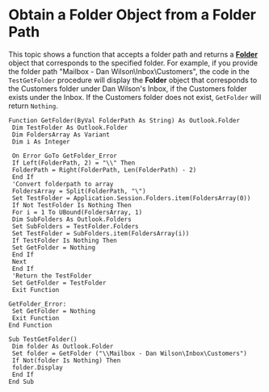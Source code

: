 
# Obtain a Folder Object from a Folder Path

This topic shows a function that accepts a folder path and returns a  **[Folder](3cf6cda8-6d70-666e-2643-9d9c5b9cacfc.md)** object that corresponds to the specified folder. For example, if you provide the folder path "Mailbox - Dan Wilson\Inbox\Customers", the code in the `TestGetFolder` procedure will display the **Folder** object that corresponds to the Customers folder under Dan Wilson's Inbox, if the Customers folder exists under the Inbox. If the Customers folder does not exist, `GetFolder` will return `Nothing`.


```
Function GetFolder(ByVal FolderPath As String) As Outlook.Folder 
 Dim TestFolder As Outlook.Folder 
 Dim FoldersArray As Variant 
 Dim i As Integer 
 
 On Error GoTo GetFolder_Error 
 If Left(FolderPath, 2) = "\\" Then 
 FolderPath = Right(FolderPath, Len(FolderPath) - 2) 
 End If 
 'Convert folderpath to array 
 FoldersArray = Split(FolderPath, "\") 
 Set TestFolder = Application.Session.Folders.item(FoldersArray(0)) 
 If Not TestFolder Is Nothing Then 
 For i = 1 To UBound(FoldersArray, 1) 
 Dim SubFolders As Outlook.Folders 
 Set SubFolders = TestFolder.Folders 
 Set TestFolder = SubFolders.item(FoldersArray(i)) 
 If TestFolder Is Nothing Then 
 Set GetFolder = Nothing 
 End If 
 Next 
 End If 
 'Return the TestFolder 
 Set GetFolder = TestFolder 
 Exit Function 
 
GetFolder_Error: 
 Set GetFolder = Nothing 
 Exit Function 
End Function 
 
Sub TestGetFolder() 
 Dim folder As Outlook.Folder 
 Set folder = GetFolder ("\\Mailbox - Dan Wilson\Inbox\Customers") 
 If Not(folder Is Nothing) Then 
 folder.Display 
 End If 
End Sub 

```

